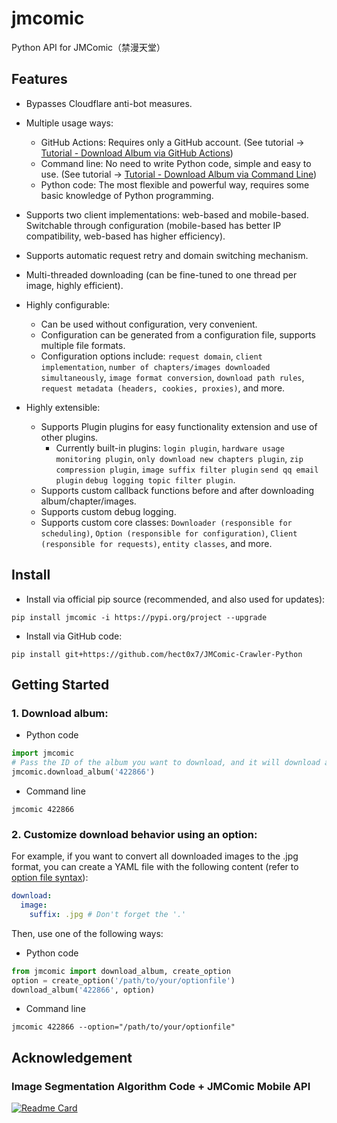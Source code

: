 # jmcomic

Python API for JMComic（禁漫天堂）

## Features

- Bypasses Cloudflare anti-bot measures.
- Multiple usage ways:

  - GitHub Actions: Requires only a GitHub account. (See
    tutorial → [Tutorial - Download Album via GitHub Actions](./tutorial/1_github_actions.md))
  - Command line: No need to write Python code, simple and easy to use. (See tutorial → [Tutorial - Download Album via Command Line](./tutorial/2_command_line.md))
  - Python code: The most flexible and powerful way, requires some basic knowledge of Python programming.
- Supports two client implementations: web-based and mobile-based. Switchable through configuration (mobile-based has
  better IP compatibility, web-based has higher efficiency).
- Supports automatic request retry and domain switching mechanism.
- Multi-threaded downloading (can be fine-tuned to one thread per image, highly efficient).
- Highly configurable:

  - Can be used without configuration, very convenient.
  - Configuration can be generated from a configuration file, supports multiple file formats.
  - Configuration options
    include: `request domain`, `client implementation`, `number of chapters/images downloaded simultaneously`, `image format conversion`, `download path rules`, `request metadata (headers, cookies, proxies)`,
    and more.
- Highly extensible:

  - Supports Plugin plugins for easy functionality extension and use of other plugins.
    - Currently built-in
      plugins: `login plugin`, `hardware usage monitoring plugin`, `only download new chapters plugin`, `zip compression plugin`, `image suffix filter plugin` `send qq email plugin` `debug logging topic filter plugin`.
  - Supports custom callback functions before and after downloading album/chapter/images.
  - Supports custom debug logging.
  - Supports custom core
    classes: `Downloader (responsible for scheduling)`, `Option (responsible for configuration)`, `Client (responsible for requests)`, `entity classes`,
    and more.

## Install

- Install via official pip source (recommended, and also used for updates):

```
pip install jmcomic -i https://pypi.org/project --upgrade
```

- Install via GitHub code:

```
pip install git+https://github.com/hect0x7/JMComic-Crawler-Python
```

## Getting Started

### 1. Download album:

- Python code

```python
import jmcomic
# Pass the ID of the album you want to download, and it will download all chapters of the album to your local machine.
jmcomic.download_album('422866')
```

- Command line

```
jmcomic 422866
```

### 2. Customize download behavior using an option:

For example, if you want to convert all downloaded images to the .jpg format, you can create a YAML file with the
following content (refer to [option file syntax](./option_file_syntax.md)):

```yml
download:
  image:
    suffix: .jpg # Don't forget the '.'
```

Then, use one of the following ways:

* Python code

```python
from jmcomic import download_album, create_option
option = create_option('/path/to/your/optionfile')
download_album('422866', option)
```

* Command line

```
jmcomic 422866 --option="/path/to/your/optionfile"
```

## Acknowledgement

### Image Segmentation Algorithm Code + JMComic Mobile API

[![Readme Card](https://github-readme-stats.vercel.app/api/pin/?username=tonquer&repo=JMComic-qt)](https://github.com/tonquer/JMComic-qt)
